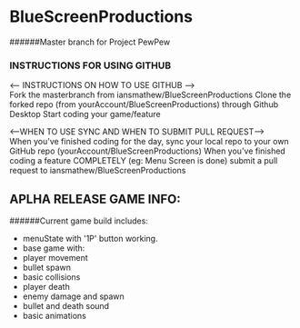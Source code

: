 # BlueScreenProductions
######Master branch for Project PewPew

### INSTRUCTIONS FOR USING GITHUB
<-- INSTRUCTIONS ON HOW TO USE GITHUB -->    
Fork the masterbranch from iansmathew/BlueScreenProductions
Clone the forked repo (from yourAccount/BlueScreenProductions) through Github Desktop
Start coding your game/feature

<--WHEN TO USE SYNC AND WHEN TO SUBMIT PULL REQUEST-->    
When you've finished coding for the day, sync your local repo to your own GitHub repo (yourAccount/BlueScreenProductions)
When you've finished coding a feature COMPLETELY (eg: Menu Screen is done) submit a pull request to iansmathew/BlueScreenProductions


## APLHA RELEASE GAME INFO:
######Current game build includes:
 - menuState with '1P' button working.
 - base game with: 
  - player movement
  - bullet spawn
  - basic collisions
  - player death
  - enemy damage and spawn
  - bullet and death sound
  - basic animations
  

